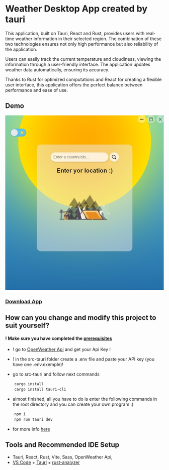 # Weather Desktop App created by tauri

This application, built on Tauri, React and Rust, provides users with real-time weather information in their selected region. The combination of these two technologies ensures not only high performance but also reliability of the application.

Users can easily track the current temperature and cloudiness, viewing the information through a user-friendly interface. The application updates weather data automatically, ensuring its accuracy.

Thanks to Rust for optimized computations and React for creating a flexible user interface, this application offers the perfect balance between performance and ease of use.

## Demo
![alt text](Screenshot_5.jpg)
### [Download App](https://github.com/veter391/tauri-weather-app/raw/main/weather-app.exe)

## How can you change and modify this project to suit yourself?

#### ! Make sure you have completed the [prerequisites](https://tauri.app/v1/guides/getting-started/prerequisites)


 
* ! go to [OpenWeather Api](https://openweathermap.org/api) and get your Api Key !
* ! in the src-tauri folder create a .env file and paste your API key (you have one .env.exemple)!

* go to src-tauri and follow next commands
```bash
    cargo install
    cargo install tauri-cli
```

* almost finished, all you have to do is enter the following commands in the root directory and you can create your own program :)
```bash
    npm i
    npm run tauri dev
```

* for more info [here](https://tauri.app/v1/guides/getting-started/setup)

## Tools and Recommended IDE Setup
- Tauri, React, Rust, Vite, Sass, OpenWeather Api,
- [VS Code](https://code.visualstudio.com/) + [Tauri](https://marketplace.visualstudio.com/items?itemName=tauri-apps.tauri-vscode) + [rust-analyzer](https://marketplace.visualstudio.com/items?itemName=rust-lang.rust-analyzer)
